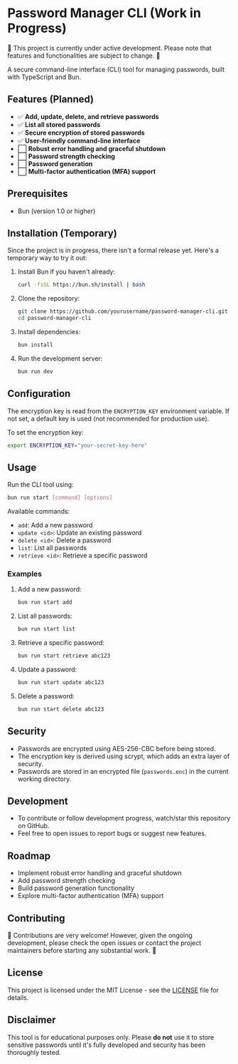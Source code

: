 # Password Manager CLI (Work in Progress)

🚧 This project is currently under active development. Please note that features and functionalities are subject to change. 🚧

A secure command-line interface (CLI) tool for managing passwords, built with TypeScript and Bun.

## Features (Planned)

- ✅ **Add, update, delete, and retrieve passwords**
- ✅ **List all stored passwords**
- ✅ **Secure encryption of stored passwords**
- ✅ **User-friendly command-line interface**
- ⬜ **Robust error handling and graceful shutdown**  
- ⬜ **Password strength checking**
- ⬜ **Password generation**
- ⬜ **Multi-factor authentication (MFA) support**

## Prerequisites

- Bun (version 1.0 or higher)

## Installation (Temporary)

Since the project is in progress, there isn't a formal release yet. Here's a temporary way to try it out:

1. Install Bun if you haven't already:

   ```bash
   curl -fsSL https://bun.sh/install | bash
   ```

2. Clone the repository:

   ```bash
   git clone https://github.com/yourusername/password-manager-cli.git
   cd password-manager-cli
   ```

3. Install dependencies:

   ```bash
   bun install
   ```

4. Run the development server:

   ```bash
   bun run dev
   ```

## Configuration

The encryption key is read from the `ENCRYPTION_KEY` environment variable. If not set, a default key is used (not recommended for production use).

To set the encryption key:

```bash
export ENCRYPTION_KEY="your-secret-key-here"
```

## Usage

Run the CLI tool using:

```bash
bun run start [command] [options]
```

Available commands:

- `add`: Add a new password
- `update <id>`: Update an existing password
- `delete <id>`: Delete a password
- `list`: List all passwords
- `retrieve <id>`: Retrieve a specific password

### Examples

1. Add a new password:

   ```bash
   bun run start add
   ```

2. List all passwords:

   ```bash
   bun run start list
   ```

3. Retrieve a specific password:

   ```bash
   bun run start retrieve abc123
   ```

4. Update a password:

   ```bash
   bun run start update abc123
   ```

5. Delete a password:
   ```bash
   bun run start delete abc123
   ```

## Security

- Passwords are encrypted using AES-256-CBC before being stored.
- The encryption key is derived using scrypt, which adds an extra layer of security.
- Passwords are stored in an encrypted file (`passwords.enc`) in the current working directory.

## Development

- To contribute or follow development progress, watch/star this repository on GitHub.
- Feel free to open issues to report bugs or suggest new features.

## Roadmap

- Implement robust error handling and graceful shutdown
- Add password strength checking
- Build password generation functionality
- Explore multi-factor authentication (MFA) support 

## Contributing

🚧 Contributions are very welcome! However, given the ongoing development, please check the open issues or contact the project maintainers before starting any substantial work. 🚧

## License

This project is licensed under the MIT License - see the [LICENSE](LICENSE) file for details.

## Disclaimer

This tool is for educational purposes only. Please **do not** use it to store sensitive passwords until it's fully developed and security has been thoroughly tested. 
